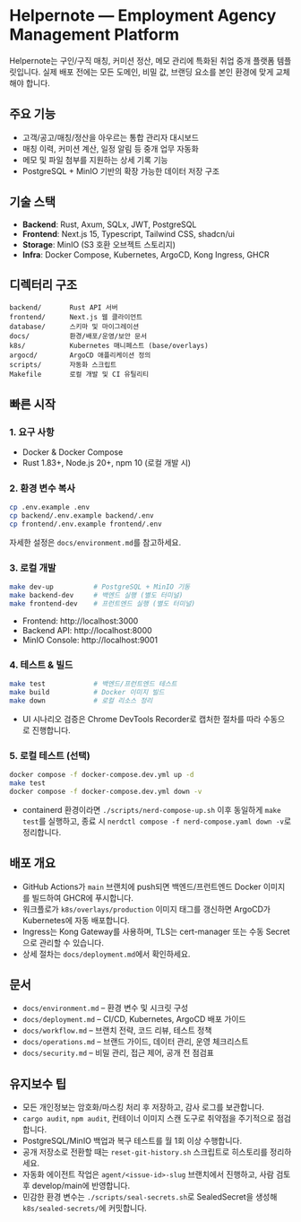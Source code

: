 # Helpernote — Employment Agency Management Platform

Helpernote는 구인/구직 매칭, 커미션 정산, 메모 관리에 특화된 취업 중개 플랫폼 템플릿입니다. 실제 배포 전에는 모든 도메인, 비밀 값, 브랜딩 요소를 본인 환경에 맞게 교체해야 합니다.

## 주요 기능
- 고객/공고/매칭/정산을 아우르는 통합 관리자 대시보드
- 매칭 이력, 커미션 계산, 일정 알림 등 중개 업무 자동화
- 메모 및 파일 첨부를 지원하는 상세 기록 기능
- PostgreSQL + MinIO 기반의 확장 가능한 데이터 저장 구조

## 기술 스택
- **Backend**: Rust, Axum, SQLx, JWT, PostgreSQL
- **Frontend**: Next.js 15, Typescript, Tailwind CSS, shadcn/ui
- **Storage**: MinIO (S3 호환 오브젝트 스토리지)
- **Infra**: Docker Compose, Kubernetes, ArgoCD, Kong Ingress, GHCR

## 디렉터리 구조
```
backend/       Rust API 서버
frontend/      Next.js 웹 클라이언트
database/      스키마 및 마이그레이션
docs/          환경/배포/운영/보안 문서
k8s/           Kubernetes 매니페스트 (base/overlays)
argocd/        ArgoCD 애플리케이션 정의
scripts/       자동화 스크립트
Makefile       로컬 개발 및 CI 유틸리티
```

## 빠른 시작

### 1. 요구 사항
- Docker & Docker Compose
- Rust 1.83+, Node.js 20+, npm 10 (로컬 개발 시)

### 2. 환경 변수 복사
```bash
cp .env.example .env
cp backend/.env.example backend/.env
cp frontend/.env.example frontend/.env
```
자세한 설정은 `docs/environment.md`를 참고하세요.

### 3. 로컬 개발
```bash
make dev-up          # PostgreSQL + MinIO 기동
make backend-dev     # 백엔드 실행 (별도 터미널)
make frontend-dev    # 프런트엔드 실행 (별도 터미널)
```
- Frontend: http://localhost:3000  
- Backend API: http://localhost:8000  
- MinIO Console: http://localhost:9001

### 4. 테스트 & 빌드
```bash
make test            # 백엔드/프런트엔드 테스트
make build           # Docker 이미지 빌드
make down            # 로컬 리소스 정리
```
- UI 시나리오 검증은 Chrome DevTools Recorder로 캡처한 절차를 따라 수동으로 진행합니다.

### 5. 로컬 테스트 (선택)
```bash
docker compose -f docker-compose.dev.yml up -d
make test
docker compose -f docker-compose.dev.yml down -v
```
- containerd 환경이라면 `./scripts/nerd-compose-up.sh` 이후 동일하게 `make test`를 실행하고, 종료 시 `nerdctl compose -f nerd-compose.yaml down -v`로 정리합니다.

## 배포 개요
- GitHub Actions가 `main` 브랜치에 push되면 백엔드/프런트엔드 Docker 이미지를 빌드하여 GHCR에 푸시합니다.
- 워크플로가 `k8s/overlays/production` 이미지 태그를 갱신하면 ArgoCD가 Kubernetes에 자동 배포합니다.
- Ingress는 Kong Gateway를 사용하며, TLS는 cert-manager 또는 수동 Secret으로 관리할 수 있습니다.
- 상세 절차는 `docs/deployment.md`에서 확인하세요.

## 문서
- `docs/environment.md` – 환경 변수 및 시크릿 구성
- `docs/deployment.md` – CI/CD, Kubernetes, ArgoCD 배포 가이드
- `docs/workflow.md` – 브랜치 전략, 코드 리뷰, 테스트 정책
- `docs/operations.md` – 브랜드 가이드, 데이터 관리, 운영 체크리스트
- `docs/security.md` – 비밀 관리, 접근 제어, 공개 전 점검표

## 유지보수 팁
- 모든 개인정보는 암호화/마스킹 처리 후 저장하고, 감사 로그를 보관합니다.
- `cargo audit`, `npm audit`, 컨테이너 이미지 스캔 도구로 취약점을 주기적으로 점검합니다.
- PostgreSQL/MinIO 백업과 복구 테스트를 월 1회 이상 수행합니다.
- 공개 저장소로 전환할 때는 `reset-git-history.sh` 스크립트로 히스토리를 정리하세요.
- 자동화 에이전트 작업은 `agent/<issue-id>-slug` 브랜치에서 진행하고, 사람 검토 후 develop/main에 반영합니다.
- 민감한 환경 변수는 `./scripts/seal-secrets.sh`로 SealedSecret을 생성해 `k8s/sealed-secrets/`에 커밋합니다.
